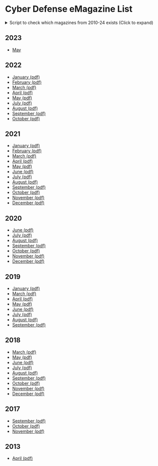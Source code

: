 # Cyber Defense eMagazine List

<details>
<summary> Script to check which magazines from 2010-24 exists (Click to expand)</summary><br>
  
  ````
#!/bin/bash

#just some coloring output later on
RED='\033[0;31m'
GREEN='\033[0;32m'
NORMAL='\033[0m'

END=2024

for ((year=2010;year<=END;year++)); do
  echo ""; echo $year

  list='january february march april may june july august september october november december'
  for element in $list;do
  
    #we need a month with big capital
    capitalMonth="${element^}"
    
    #prepares the link with different variables
    link=https://www.cyberdefensemagazine.com/newsletters/$element-$year/CDM-CYBER-DEFENSE-eMAGAZINE-$capitalMonth-$year.pdf

    #saves the status code to determine if it's reachable (http/2 200)
    httpStatusCode=$(curl -is $link|head -n 1)

    #checks if the status contains the code 200 which means it is reachable
    if [[ $httpStatusCode == *"HTTP/2 200"* ]]; then
      echo -e "${GREEN}- [$capitalMonth]($link)${NORMAL}"
      #if you want to download the pdfs, uncomment the line below
      #wget $link
      
    else
      #Show links that doesn't work
      echo -e "[x] ${RED}$link ${NORMAL}"
    fi

  done #end of 'element in list loop'

echo Year $year done... Going to next year!
done
````
 </details>



## 2023
- [May](https://www.cyberdefensemagazine.com/newsletters/may-2023/files/downloads/CDM-CYBER-DEFENSE-eMAGAZINE-May-2023.pdf)

## 2022
- [January (pdf)](https://www.cyberdefensemagazine.com/newsletters/january-2022/CDM-CYBER-DEFENSE-eMAGAZINE-January-2022.pdf) 
- [February (pdf)](https://www.cyberdefensemagazine.com/newsletters/february-2022/CDM-CYBER-DEFENSE-eMAGAZINE-February-2022.pdf) 
- [March (pdf)](https://www.cyberdefensemagazine.com/newsletters/march-2022/CDM-CYBER-DEFENSE-eMAGAZINE-March-2022.pdf) 
- [April (pdf)](https://www.cyberdefensemagazine.com/newsletters/april-2022/CDM-CYBER-DEFENSE-eMAGAZINE-April-2022.pdf) 
- [May (pdf)](https://www.cyberdefensemagazine.com/newsletters/may-2022/CDM-CYBER-DEFENSE-eMAGAZINE-May-2022.pdf) 
- [July (pdf)](https://www.cyberdefensemagazine.com/newsletters/july-2022/CDM-CYBER-DEFENSE-eMAGAZINE-July-2022.pdf) 
- [August (pdf)](https://www.cyberdefensemagazine.com/newsletters/august-2022/CDM-CYBER-DEFENSE-eMAGAZINE-August-2022.pdf) 
- [September (pdf)](https://www.cyberdefensemagazine.com/newsletters/september-2022/CDM-CYBER-DEFENSE-eMAGAZINE-September-2022.pdf) 
- [October (pdf)](https://www.cyberdefensemagazine.com/newsletters/october-2022/CDM-CYBER-DEFENSE-eMAGAZINE-October-2022.pdf) 

## 2021
- [January (pdf)](https://www.cyberdefensemagazine.com/newsletters/january-2021/CDM-CYBER-DEFENSE-eMAGAZINE-January-2021.pdf) 
- [February (pdf)](https://www.cyberdefensemagazine.com/newsletters/february-2021/CDM-CYBER-DEFENSE-eMAGAZINE-February-2021.pdf) 
- [March (pdf)](https://www.cyberdefensemagazine.com/newsletters/march-2021/CDM-CYBER-DEFENSE-eMAGAZINE-March-2021.pdf) 
- [April (pdf)](https://www.cyberdefensemagazine.com/newsletters/april-2021/CDM-CYBER-DEFENSE-eMAGAZINE-April-2021.pdf) 
- [May (pdf)](https://www.cyberdefensemagazine.com/newsletters/may-2021/CDM-CYBER-DEFENSE-eMAGAZINE-May-2021.pdf) 
- [June (pdf)](https://www.cyberdefensemagazine.com/newsletters/june-2021/CDM-CYBER-DEFENSE-eMAGAZINE-June-2021.pdf) 
- [July (pdf)](https://www.cyberdefensemagazine.com/newsletters/july-2021/CDM-CYBER-DEFENSE-eMAGAZINE-July-2021.pdf) 
- [August (pdf)](https://www.cyberdefensemagazine.com/newsletters/august-2021/CDM-CYBER-DEFENSE-eMAGAZINE-August-2021.pdf) 
- [September (pdf)](https://www.cyberdefensemagazine.com/newsletters/september-2021/CDM-CYBER-DEFENSE-eMAGAZINE-September-2021.pdf) 
- [October (pdf)](https://www.cyberdefensemagazine.com/newsletters/october-2021/CDM-CYBER-DEFENSE-eMAGAZINE-October-2021.pdf) 
- [November (pdf)](https://www.cyberdefensemagazine.com/newsletters/november-2021/CDM-CYBER-DEFENSE-eMAGAZINE-November-2021.pdf) 
- [December (pdf)](https://www.cyberdefensemagazine.com/newsletters/december-2021/CDM-CYBER-DEFENSE-eMAGAZINE-December-2021.pdf)

## 2020
- [June (pdf)](https://www.cyberdefensemagazine.com/newsletters/june-2020/CDM-CYBER-DEFENSE-eMAGAZINE-June-2020.pdf) 
- [July (pdf)](https://www.cyberdefensemagazine.com/newsletters/july-2020/CDM-CYBER-DEFENSE-eMAGAZINE-July-2020.pdf) 
- [August (pdf)](https://www.cyberdefensemagazine.com/newsletters/august-2020/CDM-CYBER-DEFENSE-eMAGAZINE-August-2020.pdf) 
- [September (pdf)](https://www.cyberdefensemagazine.com/newsletters/september-2020/CDM-CYBER-DEFENSE-eMAGAZINE-September-2020.pdf) 
- [October (pdf)](https://www.cyberdefensemagazine.com/newsletters/october-2020/CDM-CYBER-DEFENSE-eMAGAZINE-October-2020.pdf) 
- [November (pdf)](https://www.cyberdefensemagazine.com/newsletters/november-2020/CDM-CYBER-DEFENSE-eMAGAZINE-November-2020.pdf) 
- [December (pdf)](https://www.cyberdefensemagazine.com/newsletters/december-2020/CDM-CYBER-DEFENSE-eMAGAZINE-December-2020.pdf) 


## 2019
- [January (pdf)](https://www.cyberdefensemagazine.com/newsletters/january-2019/CDM-CYBER-DEFENSE-eMAGAZINE-January-2019.pdf) 
- [March (pdf)](https://www.cyberdefensemagazine.com/newsletters/march-2019/CDM-CYBER-DEFENSE-eMAGAZINE-March-2019.pdf) 
- [April (pdf)](https://www.cyberdefensemagazine.com/newsletters/april-2019/CDM-CYBER-DEFENSE-eMAGAZINE-April-2019.pdf) 
- [May (pdf)](https://www.cyberdefensemagazine.com/newsletters/may-2019/CDM-CYBER-DEFENSE-eMAGAZINE-May-2019.pdf) 
- [June (pdf)](https://www.cyberdefensemagazine.com/newsletters/june-2019/CDM-CYBER-DEFENSE-eMAGAZINE-June-2019.pdf) 
- [July (pdf)](https://www.cyberdefensemagazine.com/newsletters/july-2019/CDM-CYBER-DEFENSE-eMAGAZINE-July-2019.pdf) 
- [August (pdf)](https://www.cyberdefensemagazine.com/newsletters/august-2019/CDM-CYBER-DEFENSE-eMAGAZINE-August-2019.pdf) 
- [September (pdf)](https://www.cyberdefensemagazine.com/newsletters/september-2019/CDM-CYBER-DEFENSE-eMAGAZINE-September-2019.pdf) 


## 2018
- [March (pdf)](https://www.cyberdefensemagazine.com/newsletters/march-2018/CDM-CYBER-DEFENSE-eMAGAZINE-March-2018.pdf) 
- [May (pdf)](https://www.cyberdefensemagazine.com/newsletters/may-2018/CDM-CYBER-DEFENSE-eMAGAZINE-May-2018.pdf) 
- [June (pdf)](https://www.cyberdefensemagazine.com/newsletters/june-2018/CDM-CYBER-DEFENSE-eMAGAZINE-June-2018.pdf) 
- [July (pdf)](https://www.cyberdefensemagazine.com/newsletters/july-2018/CDM-CYBER-DEFENSE-eMAGAZINE-July-2018.pdf) 
- [August (pdf)](https://www.cyberdefensemagazine.com/newsletters/august-2018/CDM-CYBER-DEFENSE-eMAGAZINE-August-2018.pdf) 
- [September (pdf)](https://www.cyberdefensemagazine.com/newsletters/september-2018/CDM-CYBER-DEFENSE-eMAGAZINE-September-2018.pdf) 
- [October (pdf)](https://www.cyberdefensemagazine.com/newsletters/october-2018/CDM-CYBER-DEFENSE-eMAGAZINE-October-2018.pdf) 
- [November (pdf)](https://www.cyberdefensemagazine.com/newsletters/november-2018/CDM-CYBER-DEFENSE-eMAGAZINE-November-2018.pdf) 
- [December (pdf)](https://www.cyberdefensemagazine.com/newsletters/december-2018/CDM-CYBER-DEFENSE-eMAGAZINE-December-2018.pdf) 

## 2017
- [September (pdf)](https://www.cyberdefensemagazine.com/newsletters/september-2017/CDM-CYBER-DEFENSE-eMAGAZINE-September-2017.pdf) 
- [October (pdf)](https://www.cyberdefensemagazine.com/newsletters/october-2017/CDM-CYBER-DEFENSE-eMAGAZINE-October-2017.pdf) 
- [November (pdf)](https://www.cyberdefensemagazine.com/newsletters/november-2017/CDM-CYBER-DEFENSE-eMAGAZINE-November-2017.pdf) 

## 2013
- [April (pdf)](https://www.cyberdefensemagazine.com/newsletters/april-2013/CDM-Cyber-Warnings-April-2013.pdf)
